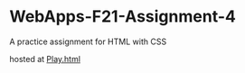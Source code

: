 # WebApps-F21-Assignment-4
A practice assignment for HTML with CSS

hosted at [Play.html](https://44-563-webapps-f21.github.io/webapps-f21-assignment-4-p00rna11/git)